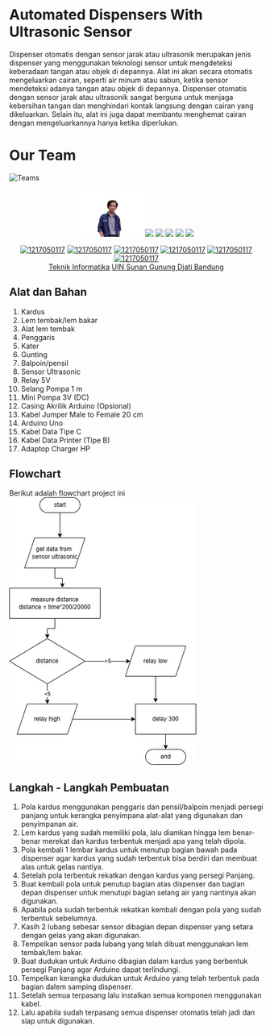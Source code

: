 # Automated Dispensers With Ultrasonic Sensor
Dispenser otomatis dengan sensor jarak atau ultrasonik merupakan jenis dispenser yang menggunakan teknologi sensor untuk mengdeteksi keberadaan tangan atau objek di depannya. Alat ini akan secara otomatis mengeluarkan cairan, seperti air minum atau sabun, ketika sensor mendeteksi adanya tangan atau objek di depannya. Dispenser otomatis dengan sensor jarak atau ultrasonik sangat berguna untuk menjaga kebersihan tangan dan menghindari kontak langsung dengan cairan yang dikeluarkan. Selain itu, alat ini juga dapat membantu menghemat cairan dengan mengeluarkannya hanya ketika diperlukan.

# Our Team
![Teams](https://img.shields.io/badge/Our%20Team-Team%203-blue)
<div align='center'>

<img src="assets/Ray.png" width="128"/>
<img src="assets/Irham.png" width="128"/>
<img src="assets/Silvia.png" width="128"/>
<img src="assets/Ariz.png" width="128"/>
<img src="assets/Yuda.png" width="128"/>
<img src="assets/Wiki.png" width="128"/>

<br>

[![1217050117](https://img.shields.io/badge/117-Ray%20Ramadita-blue)](https://github.com/RayRama) 
  [![1217050117](https://img.shields.io/badge/049-Silvia%20Nurrobianti-blue)](https://github.com/) [![1217050117](https://img.shields.io/badge/085-Sami%20Irhamnilah-blue)](https://github.com/) [![1217050117](https://img.shields.io/badge/119-Yuda%20Ristian-blue)](https://github.com/) [![1217050117](https://img.shields.io/badge/079-Wiki%20Nurrohman-blue)](https://github.com/) [![1217050117](https://img.shields.io/badge/079-Ariz-blue)](https://github.com/)
  <br> [Teknik Informatika](http://if.uinsgd.ac.id/) [UIN Sunan Gunung Djati Bandung](https://uinsgd.ac.id/) 

</div>

## Alat dan Bahan
1. Kardus
2. Lem tembak/lem bakar
3. Alat lem tembak
4. Penggaris
5. Kater
6. Gunting
7. Balpoin/pensil
8. Sensor Ultrasonic
9. Relay 5V
10. Selang Pompa 1 m
11. Mini Pompa 3V (DC)
12. Casing Akrilik Arduino (Opsional)
13. Kabel Jumper Male to Female 20 cm
14. Arduino Uno
15. Kabel Data Tipe C
16. Kabel Data Printer (Tipe B)
17. Adaptop Charger HP

## Flowchart 
Berikut adalah flowchart project ini
<br>![Flowchart_assets](assets/flowchart.jpg)

## Langkah - Langkah Pembuatan
1. Pola kardus menggunakan penggaris dan pensil/balpoin menjadi persegi panjang untuk kerangka penyimpana alat-alat yang digunakan dan penyimpanan air.
2. Lem kardus yang sudah memiliki pola, lalu diamkan hingga lem benar-benar merekat dan kardus terbentuk menjadi apa yang telah dipola.
3. Pola kembali 1 lembar kardus untuk menutup bagian bawah pada dispenser agar kardus yang sudah terbentuk bisa berdiri dan membuat alas untuk gelas nantiya.
4. Setelah pola terbentuk rekatkan dengan kardus yang persegi Panjang.
5. Buat kembali pola untuk penutup bagian atas dispenser dan bagian depan dispenser untuk menutupi bagian selang air yang nantinya akan digunakan.
6. Apabila pola sudah terbentuk rekatkan kembali dengan pola yang sudah terbentuk sebelumnya.
7. Kasih 2 lubang sebesar sensor dibagian depan dispenser yang setara dengan gelas yang akan digunakan.
8. Tempelkan sensor pada lubang yang telah dibuat menggunakan lem tembak/lem bakar.
9. Buat dudukan untuk Arduino dibagian dalam kardus yang berbentuk persegi Panjang agar Arduino dapat terlindungi.
10. Tempelkan kerangka dudukan untuk Arduino yang telah terbentuk pada bagian dalem samping dispenser.
11. Setelah semua terpasang lalu instalkan semua komponen menggunakan kabel.
12. Lalu apabila sudah terpasang semua dispenser otomatis telah jadi dan siap untuk digunakan.
